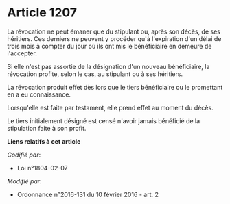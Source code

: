 # Article 1207

La révocation ne peut émaner que du stipulant ou, après son décès, de ses héritiers. Ces derniers ne peuvent y procéder qu'à
l'expiration d'un délai de trois mois à compter du jour où ils ont mis le bénéficiaire en demeure de l'accepter. 

Si elle n'est pas assortie de la désignation d'un nouveau bénéficiaire, la révocation profite, selon le cas, au stipulant ou
à ses héritiers. 

La révocation produit effet dès lors que le tiers bénéficiaire ou le promettant en a eu connaissance. 

Lorsqu'elle est faite par testament, elle prend effet au moment du décès. 

Le tiers initialement désigné est censé n'avoir jamais bénéficié de la stipulation faite à son profit.

**Liens relatifs à cet article**

_Codifié par_:

  - Loi n°1804-02-07

_Modifié par_:

  - Ordonnance n°2016-131 du 10 février 2016 - art. 2

